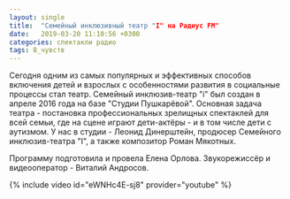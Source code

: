 ```yaml
---
layout: single
title:  "Семейный инклюзивный театр "I" на Радиус FM"
date:   2019-03-20 11:10:56 +0300
categories: спектакли радио
tags: 8_чувств
---
```


Сегодня одним из самых популярных и эффективных способов включения детей и взрослых с особенностями развития в социальные процессы стал театр. Семейный инклюзив-театр "i"  был создан в апреле 2016 года на базе "Студии Пушкарёвой". Основная задача театра - постановка профессиональных зрелищных спектаклей для всей семьи, где на сцене играют дети-актёры - и в том числе дети с аутизмом. У нас в студии - Леонид Динерштейн, продюсер Семейного инклюзив-театра "I", а также композитор Роман Мякотных.

Программу подготовила и провела Елена Орлова.
Звукорежиссёр и видеооператор - Виталий Андросов.

{% include video id="eWNHc4E-sj8" provider="youtube" %}

[jekyll-docs]: https://jekyllrb.com/docs/home
[jekyll-gh]:   https://github.com/jekyll/jekyll
[jekyll-talk]: https://talk.jekyllrb.com/
